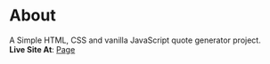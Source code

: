 # About 
A Simple HTML, CSS and vanilla JavaScript quote generator project. <br>
**Live Site At**: [Page](https://clupai8o0.github.io/quote-generator/)
